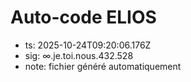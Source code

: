 # Auto-code ELIOS
- ts: 2025-10-24T09:20:06.176Z
- sig: ∞.je.toi.nous.432.528
- note: fichier généré automatiquement